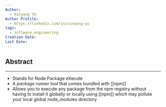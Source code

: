 ```yaml
---
Author:
  - Xinyang YU
Author Profile:
  - https://linkedin.com/in/xinyang-yu
tags:
  - software_engineering
Creation Date: 
Last Date:
---
```

## Abstract
---
- Stands for Node Package eXecute
- A *package runner tool* that comes bundled with [[npm]]
- Allows you to execute any package from the npm registry without having to install it globally or locally using [[npm]] which may pollute your local global node_modules directory